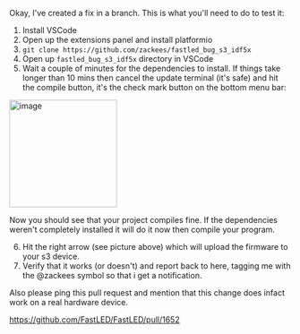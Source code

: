 Okay, I've created a fix in a branch. This is what you'll need to do to test it:

  1. Install VSCode
  2. Open up the extensions panel and install platformio
  3. `git clone https://github.com/zackees/fastled_bug_s3_idf5x`
  4. Open up `fastled_bug_s3_idf5x` directory in VSCode
  5. Wait a couple of minutes for the dependencies to install. If things take longer than 10 mins then cancel the update terminal (it's safe) and hit the compile button, it's the check mark button on the bottom menu bar:
  
  
<img width="192" alt="image" src="https://github.com/user-attachments/assets/bb3b8046-ecde-4008-b16f-19e572852b94">

Now you should see that your project compiles fine. If the dependencies weren't completely installed it will do it now then compile your program.

  6. Hit the right arrow (see picture above) which will upload the firmware to your s3 device.
  7. Verify that it works (or doesn't) and report back to here, tagging me with the @zackees symbol so that i get a notification.

Also please ping this pull request and mention that this change does infact work on a real hardware device.

https://github.com/FastLED/FastLED/pull/1652
  
  
